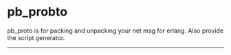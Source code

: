 pb_probto
===================
pb_proto is for packing and unpacking your net msg for erlang. Also provide the script generator.

----------
